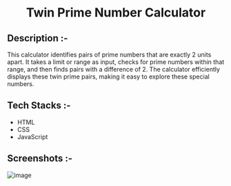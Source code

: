 # <p align="center">Twin Prime Number Calculator</p>

## Description :-

This calculator identifies pairs of prime numbers that are exactly 2 units apart. It takes a limit or range as input, checks for prime numbers within that range, and then finds pairs with a difference of 2. The calculator efficiently displays these twin prime pairs, making it easy to explore these special numbers.

## Tech Stacks :-

- HTML
- CSS
- JavaScript

## Screenshots :-

![image](https://github.com/Rakesh9100/CalcDiverse/assets/73993775/5daf274c-f829-439a-b43d-3b0e90c23c12)
